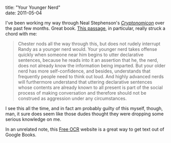 title: "Your Younger Nerd"  
date: 2011-05-04

I've been working my way through Neal Stephenson's *[Cryptonomicon][cry]* over the past few months. Great book. [This passage][gbk], in particular, really struck a chord with me:

  [cry]: http://en.wikipedia.org/wiki/Cryptonomicon
  [gbk]: http://books.google.com/books?id=FUha9wJrSXMC&lpg=PA649&ots=tFHbMuquXk&dq=cryptonomicon%20%22declarative%20sentences%22&pg=PA649#v=onepage&q&f=false

  > Chester nods all the way through this, but does not rudely interrupt Randy as a younger nerd would. Your younger nerd takes offense quickly when someone near him begins to utter declarative sentences, because he reads into it an assertion that he, the nerd, does not already know the information being imparted. But your older nerd has more self-confidence, and besides, understands that frequently people need to think out loud. And highly advanced nerds will furthermore understand that uttering declarative sentences whose contents are already known to all present is part of the social process of making conversation and therefore should not be construed as aggression under any circumstances.

I see this all the time, and in fact am probably guilty of this myself, though, man, it sure does seem like those dudes thought they were dropping some serious knowledge on me.

In an unrelated note, this [Free OCR][ocr] website is a great way to get text out of Google Books.

  [ocr]: http://www.free-ocr.com/
